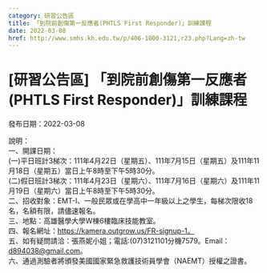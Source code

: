 ```yaml
---
category: 研習公告區
title: 「到院前創傷第一反應者(PHTLS First Responder)」訓練課程
date: 2022-03-08
href: http://www.smhs.kh.edu.tw/p/406-1000-3121,r23.php?Lang=zh-tw
---
```


# [研習公告區] 「到院前創傷第一反應者(PHTLS First Responder)」訓練課程

發布日期：2022-03-08

說明：  
一、開課日期：  
(一)平日班計3梯次：111年4月22日（星期五）、111年7月15日（星期五）及111年11月18日（星期五）當日上午8時至下午5時30分。  
(二)假日班計3梯次：111年4月23日（星期六）、111年7月16日（星期六）及111年11月19日（星期六）當日上午8時至下午5時30分。  
二、招收對象：EMT-I、一般民眾或在學高中一年級以上之學生，每梯次限收18名，名額有限，請儘速報名。  
三、地點：高雄醫學大學W棟6樓臨床技能教室。  
四、報名網址：https://kamera.outgrow.us/FR-signup-1。  
五、如有疑問請洽：張燕妮小姐；電話:(07)3121101分機7579。Email：d894038@gmail.com。  
六、通過測驗者將頒發美國國家緊急救護技術員學會（NAEMT）授權之證書。

